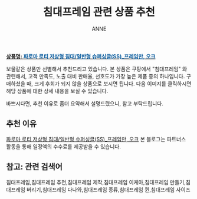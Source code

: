 ﻿---
layout: post
title:  "침대프레임 관련 상품 추천"
author: ANNE
categories: [ 가구/인테리어 ]
tags: [침대프레임,침대프레임 추천,침대프레임 제작,침대프레임 이케아,침대프레임 만들기,침대프레임 버리기,침대프레임 다나와,침대프레임 종류,침대프레임 퀸,침대프레임 사이즈]
image: https://static.coupangcdn.com/image/vendor_inventory/a979/d303b6bc48eedebb29f694c95479065ce25596499a2d994f3d54ff817bd0.jpg 
description: "쿠팡에서 침대프레임 관련 상품으로 가장 고객 선호도가 높은 제품 중 하나입니다."
---

<a href="https://link.coupang.com/re/AFFSDP?lptag=AF5184500&pageKey=205944348&itemId=606916960&vendorItemId=4878455739&traceid=V0-153-4effac0753c54f3e"><b>상품명: <font color='#01579B'>파로마 로티 저상형 침대/일반형 슈퍼싱글(SS)_프레임만, 오크</font></b></a>

보물같은 상품만 선별해서 추천드리고 있습니다.
본 상품은 쿠팡에서 "침대프레임" 와 관련해서, 고객 만족도, 노출 대비 판매율, 선호도가 가장 높은 제품 중의 하나입니다.
구매하셨을 때, 크게 후회가 되지 않을 상품으로 보시면 됩니다. 
다음 이미지를 클릭하시면 해당 상품에 대한 상세 내용을 보실 수 있습니다.

바쁘시다면, 추천 이유로 좀더 요약해서 설명드렸으니, 참고 부탁드립니다.

## 추천 이유 

<a href="https://link.coupang.com/re/AFFSDP?lptag=AF5184500&pageKey=205944348&itemId=606916960&vendorItemId=4878455739&traceid=V0-153-4effac0753c54f3e">파로마 로티 저상형 침대/일반형 슈퍼싱글(SS)_프레임만, 오크</a>
본 블로그는 파트너스 활동을 통해 일정액의 수수료를 제공받을 수 있습니다.

## 참고: 관련 검색어    
침대프레임,침대프레임 추천,침대프레임 제작,침대프레임 이케아,침대프레임 만들기,침대프레임 버리기,침대프레임 다나와,침대프레임 종류,침대프레임 퀸,침대프레임 사이즈